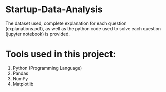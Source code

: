 # Startup-Data-Analysis
The dataset used, complete explanation for each question (explanations.pdf), as well as the python code used to solve each question (jupyter notebook) is provided.

# Tools used in this project:
1. Python (Programming Language)
2. Pandas
3. NumPy
4. Matplotlib
